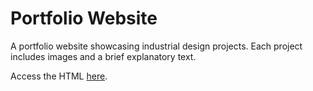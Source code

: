 # Portfolio Website

A portfolio website showcasing industrial design projects. Each project includes images and a brief explanatory text.

Access the HTML [here](https://maelwennlbdr.github.io/Portfolio_website/).
